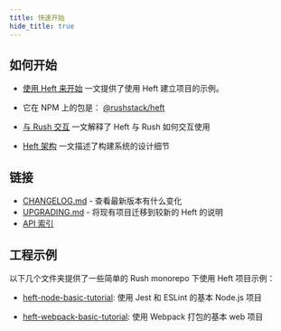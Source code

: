 ```yaml
---
title: 快速开始
hide_title: true
---
```


## 如何开始

- [使用 Heft 来开始](../heft_tutorials/getting_started.md) 一文提供了使用 Heft 建立项目的示例。

- 它在 NPM 上的包是： [@rushstack/heft](https://www.npmjs.com/package/@rushstack/heft)

- [与 Rush 交互](../heft_tutorials/heft_and_rush.md) 一文解释了 Heft 与 Rush 如何交互使用

- [Heft 架构](../heft/architecture.md) 一文描述了构建系统的设计细节

## 链接

- [CHANGELOG.md](https://github.com/microsoft/rushstack/blob/master/apps/heft/CHANGELOG.md) - 查看最新版本有什么变化
- [UPGRADING.md](https://github.com/microsoft/rushstack/blob/master/apps/heft/UPGRADING.md) - 将现有项目迁移到较新的 Heft 的说明
- [API 索引](https://api.rushstack.io/pages/heft/)

## 工程示例

以下几个文件夹提供了一些简单的 Rush monorepo 下使用 Heft 项目示例：

- [heft-node-basic-tutorial](https://github.com/microsoft/rushstack-samples/tree/main/heft/heft-node-basic-tutorial): 使用 Jest 和 ESLint 的基本 Node.js 项目

- [heft-webpack-basic-tutorial](https://github.com/microsoft/rushstack-samples/tree/main/heft/heft-webpack-basic-tutorial): 使用 Webpack 打包的基本 web 项目
